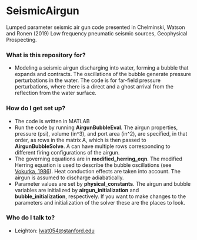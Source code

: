 # SeismicAirgun
Lumped parameter seismic air gun code presented in Chelminski, Watson and Ronen (2019) Low frequency pneumatic seismic sources, Geophysical Prospecting.

### What is this repository for? ###

* Modeling a seismic airgun discharging into water, forming a bubble that expands and contracts. The oscillations of the bubble generate pressure perturbations in the water. The code is for far-field pressure perturbations, where there is a direct and a ghost arrival from the reflection from the water surface.

### How do I get set up? ###

* The code is written in MATLAB 
* Run the code by running **AirgunBubbleEval**. The airgun properties, pressure (psi), volume (in^3), and port area (in^2), are specified, in that order, as rows in the matrix A, which is then passed to **AirgunBubbleSolve**. A can have multiple rows corresponding to different firing configurations of the airgun.
* The governing equations are in **modified_herring_eqn**. The modified Herring equation is used to describe the bubble oscillations (see [Vokurka, 1986](http://www.ingentaconnect.com/content/dav/aaua/1986/00000059/00000003/art00010)). Heat conduction effects are taken into account. The airgun is assumed to discharge adiabatically. 
* Parameter values are set by **physical_constants**. The airgun and bubble variables are initialized by **airgun_initialization** and **bubble_initialization**, respectively. If you want to make changes to the parameters and initialization of the solver these are the places to look.

### Who do I talk to? ###

* Leighton: lwat054@stanford.edu
